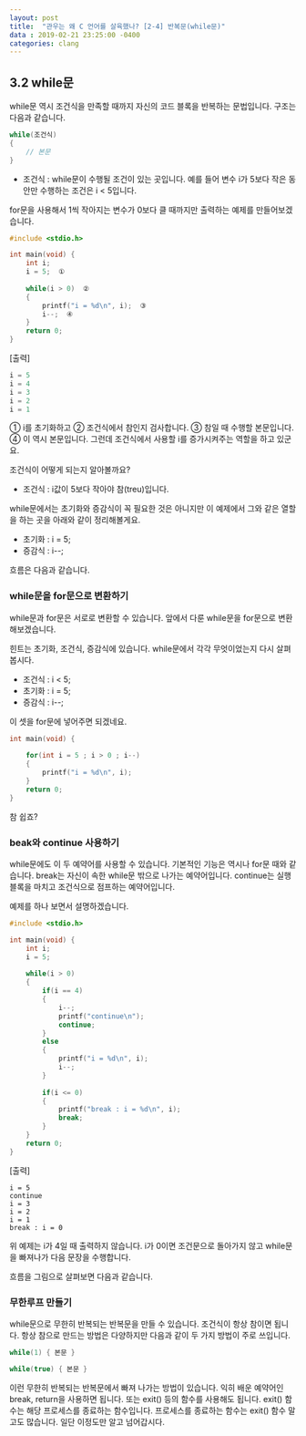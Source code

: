 ```yaml
---
layout: post
title:  "관우는 왜 C 언어를 살육했나? [2-4] 반복문(while문)"
data : 2019-02-21 23:25:00 -0400
categories: clang
---
```


## 3.2 while문
while문 역시 조건식을 만족할 때까지 자신의 코드 블록을 반복하는 문법입니다. 구조는 다음과 같습니다. 

```c
while(조건식)
{
    // 본문
}
```

- 조건식 : while문이 수행될 조건이 있는 곳입니다. 예를 들어 변수 i가 5보다 작은 동안만 수행하는 조건은 i < 5입니다. 

for문을 사용해서 1씩 작아지는 변수가 0보다 클 때까지만 출력하는 예제를 만들어보겠습니다.

```c
#include <stdio.h>

int main(void) {
	int i;
	i = 5;  ①
	
	while(i > 0)  ②
	{
		printf("i = %d\n", i);  ③
		i--;  ④
	}
	return 0;
}
```

[출력]
```c
i = 5
i = 4
i = 3
i = 2
i = 1
```

① i를 초기화하고 ② 조건식에서 참인지 검사합니다. ③ 참일 때 수행할 본문입니다. ④ 이 역시 본문입니다. 그런데 조건식에서 사용할 i를 증가시켜주는 역할을 하고 있군요.

조건식이 어떻게 되는지 알아볼까요?

- 조건식 : i값이 5보다 작아야 참(treu)입니다.

while문에서는 초기화와 증감식이 꼭 필요한 것은 아니지만 이 예제에서 그와 같은 열할을 하는 곳을 아래와 같이 정리해볼게요.

- 초기화 : i = 5;
- 증감식 : i--;

흐름은 다음과 같습니다.

### while문을 for문으로 변환하기
while문과 for문은 서로로 변환할 수 있습니다. 앞에서 다룬 while문을 for문으로 변환해보겠습니다.

힌트는 초기화, 조건식, 증감식에 있습니다. while문에서 각각 무엇이었는지 다시 살펴봅시다.

- 조건식 : i <  5;
- 초기화 : i = 5;
- 증감식 : i--;

이 셋을 for문에 넣어주면 되겠네요.

```c
int main(void) {
	
	for(int i = 5 ; i > 0 ; i--)
	{
		printf("i = %d\n", i);
	}
	return 0;
}
```

참 쉽죠?

### beak와 continue 사용하기
while문에도 이 두 예약어를 사용할 수 있습니다. 기본적인 기능은 역시나 for문 때와 같습니다.
break는 자신이 속한 while문 밖으로 나가는 예약어입니다.
continue는 실행 블록을 마치고 조건식으로 점프하는 예약어입니다.

예제를 하나 보면서 설명하겠습니다.

```c
#include <stdio.h>

int main(void) {
	int i;
	i = 5;  
	
	while(i > 0)  
	{
		if(i == 4)
		{
			i--;
			printf("continue\n");
			continue;
		}
		else
		{
			printf("i = %d\n", i);
			i--;
		}
		
		if(i <= 0)
		{
			printf("break : i = %d\n", i);
			break;
		}
	}
	return 0;
}
```

[출력]
```
i = 5
continue
i = 3
i = 2
i = 1
break : i = 0
```

위 예제는 i가 4일 때 출력하지 않습니다. i가 0이면 조건문으로 돌아가지 않고 while문을 빠져나가 다음 문장을 수행합니다.

흐름을 그림으로 살펴보면 다음과 같습니다.


### 무한루프 만들기
while문으로 무한히 반복되는 반복문을 만들 수 있습니다. 조건식이 항상 참이면 됩니다. 항상 참으로 만드는 방법은 다양하지만 다음과 같이 두 가지 방법이 주로 쓰입니다.

```c
while(1) { 본문 }
```

```c
while(true) { 본문 }
```

이런 무한히 반복되는 반복문에서 빠져 나가는 방법이 있습니다.
익히 배운 예약어인 break, return을 사용하면 됩니다. 또는 exit() 등의 함수를 사용해도 됩니다. exit() 함수는 해당 프로세스를 종료하는 함수입니다. 프로세스를 종료하는 함수는 exit() 함수 말고도 많습니다. 일단 이정도만 알고 넘어갑시다. 
